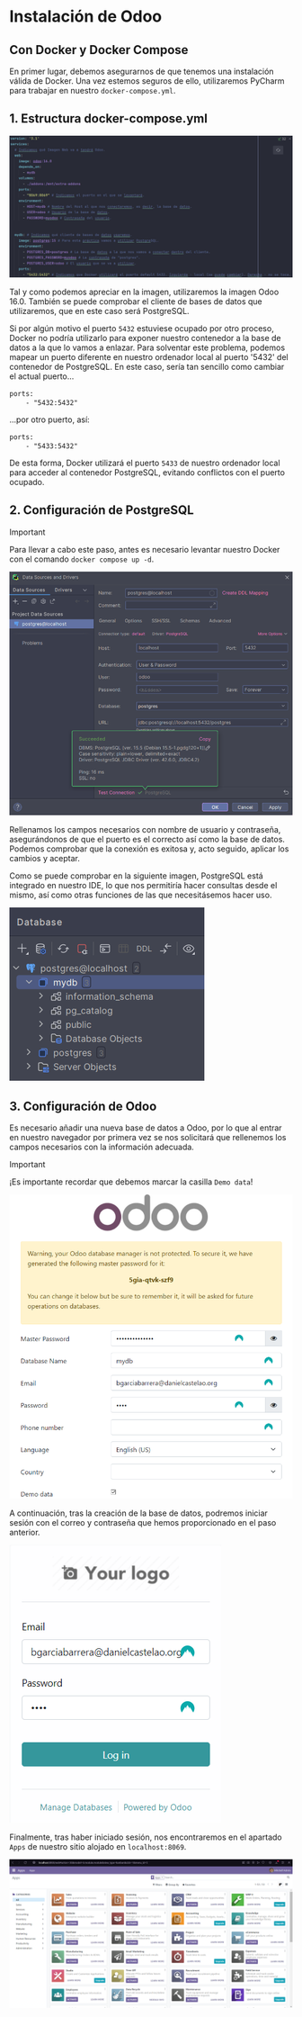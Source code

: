 # Instalación de Odoo
## Con Docker y Docker Compose
En primer lugar, debemos asegurarnos de que tenemos una instalación válida de Docker. Una vez estemos seguros de ello, utilizaremos PyCharm para trabajar en nuestro `docker-compose.yml`.

## 1. Estructura docker-compose.yml

![Estructura del docker-compose](capturas/compose.png "docker-compose.yml")

Tal y como podemos apreciar en la imagen, utilizaremos la imagen Odoo 16.0. También se puede comprobar el cliente de bases de datos que utilizaremos, que en este caso será PostgreSQL.

Si por algún motivo el puerto `5432` estuviese ocupado por otro proceso, Docker no podría utilizarlo para exponer nuestro contenedor a la base de datos a la que lo vamos a enlazar. Para solventar este problema, podemos mapear un puerto diferente en nuestro ordenador local al puerto '5432' del contenedor de PostgreSQL.
En este caso, sería tan sencillo como cambiar el actual puerto...

```
ports:
    - "5432:5432"
```

...por otro puerto, así:

```
ports:
    - "5433:5432"
```
De esta forma, Docker utilizará el puerto `5433` de nuestro ordenador local para acceder al contenedor PostgreSQL, evitando conflictos con el puerto ocupado.

## 2. Configuración de PostgreSQL

> [!IMPORTANT]
> Para llevar a cabo este paso, antes es necesario levantar nuestro Docker con el comando `docker compose up -d`.

![Configuración BD](capturas/db.png "Configuración BD")

Rellenamos los campos necesarios con nombre de usuario y contraseña, asegurándonos de que el puerto es el correcto así como la base de datos. Podemos comprobar que la conexión es exitosa y, acto seguido, aplicar los cambios y aceptar.

Como se puede comprobar en la siguiente imagen, PostgreSQL está integrado en nuestro IDE, lo que nos permitiría hacer consultas desde el mismo, así como otras funciones de las que necesitásemos hacer uso.

![SQL Integrado](capturas/mydb.png "SQL Integrado")

## 3. Configuración de Odoo

Es necesario añadir una nueva base de datos a Odoo, por lo que al entrar en nuestro navegador por primera vez se nos solicitará que rellenemos los campos necesarios con la información adecuada.

> [!IMPORTANT]
> ¡Es importante recordar que debemos marcar la casilla `Demo data`!

![Configuración Odoo](capturas/odoosettings.png "Configuración Odoo")

A continuación, tras la creación de la base de datos, podremos iniciar sesión con el correo y contraseña que hemos proporcionado en el paso anterior.

![Login Odoo](capturas/login.png "Login Odoo")

Finalmente, tras haber iniciado sesión, nos encontraremos en el apartado `Apps` de nuestro sitio alojado en `localhost:8069`.

![Apps](capturas/odooapps.png "Apps")

